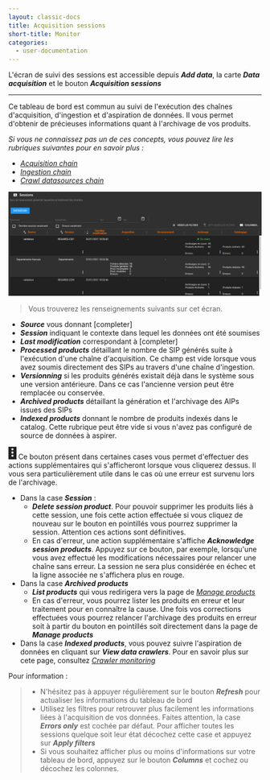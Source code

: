```yaml
---
layout: classic-docs
title: Acquisition sessions
short-title: Monitor
categories:
  - user-documentation
---
```


L'écran de suivi des sessions est accessible depuis ***Add data***, la carte ***Data acquisition*** et le bouton ***Acquisition sessions***

*****************

Ce tableau de bord est commun au suivi de l'exécution des chaînes d'acquisition, d'ingestion et d'aspiration de données. Il vous permet d'obtenir de précieuses informations quant à l'archivage de vos produits.

*Si vous ne connaissez pas un de ces concepts, vous pouvez lire les rubriques suivantes pour en savoir plus :*
- *[Acquisition chain](/user-documentation/admin/dataprovider/introduction-acquisition)* 
- *[Ingestion chain](/user-documentation/admin/ingest/introduction-ingest)*
- *[Crawl datasources chain](/user-documentation/admin/crawler/introduction-crawler)*
 
 
 <div align="center">
    <img src="/assets/images/user-documentation/admin/dataprovider/acquisition-sessions.png" alt="sessions" width="800"> 
 </div>

> Vous trouverez les renseignements suivants sur cet écran.

- ***Source*** vous donnant [completer]
- ***Session*** indiquant le contexte dans lequel les données ont été soumises
- ***Last modification*** correspondant à [completer]
- ***Processed products*** détaillant le nombre de SIP générés suite à l'exécution d'une chaîne d'acquisition. Ce champ est vide lorsque vous avez soumis directement des SIPs au travers d'une chaîne d'ingestion.
- ***Versionning*** si les produits générés existait déjà dans le système sous une version antérieure. Dans ce cas l'ancienne version peut être remplacée ou conservée.
- ***Archived products*** détaillant la génération et l'archivage des AIPs issues des SIPs
- ***Indexed products*** donnant le nombre de produits indexés dans le catalog. Cette rubrique peut être vide si vous n'avez pas configuré de source de données à aspirer.

<img src="/assets/images/user-documentation/admin/common/action.png" alt="action" height="25"> Ce bouton présent dans certaines cases vous permet d'effectuer des actions supplémentaires qui s'afficheront lorsque vous cliquerez dessus. Il vous sera particulièrement utile dans le cas où une erreur est survenu lors de l'archivage.

- Dans la case ***Session*** :
  - ***Delete session product***. Pour pouvoir supprimer les produits liés à cette session, une fois cette action effectuée si vous cliquez de nouveau sur le bouton en pointillés vous pourrez supprimer la session. Attention ces actions sont définitives.
  - En cas d'erreur, une action supplémentaire s'affiche ***Acknowledge session products***. Appuyez sur ce bouton, par exemple, lorsqu'une vous avez effectué les modifications nécessaires pour relancer une chaîne sans erreur. La session ne sera plus considérée en échec et la ligne associée ne s'affichera plus en rouge.
- Dans la case ***Archived products***
  - ***List products*** qui vous redirigera vers la page de *[Manage products](/user-documentation/admin/ingest/manage-products)*
  - En cas d'erreur, vous pourrez lister les produits en erreur et leur traitement pour en connaître la cause. Une fois vos corrections effectuées vous pourrez relancer l'archivage des produits en erreur soit à partir du bouton en pointillés soit directement dans la page de ***Manage products***
- Dans la case ***Indexed products***, vous pouvez suivre l'aspiration de données en cliquant sur ***View data crawlers***. Pour en savoir plus sur cete page, consultez *[Crawler monitoring](/user-documentation/admin/crawler/monitor-crawling)*

Pour information :
> - N'hésitez pas à appuyer régulièrement sur le bouton ***Refresh*** pour actualiser les informations du tableau de bord
> - Utilisez les filtres pour retrouver plus facilement les informations liées à l'acquisition de vos données. Faites attention, la case ***Errors only*** est cochée par défaut. Pour afficher toutes les sessions quelque soit leur état décochez cette case et appuyez sur ***Apply filters***
> - Si vous souhaitez afficher plus ou moins d'informations sur votre tableau de bord, appuyez sur le bouton ***Columns*** et cochez ou décochez les colonnes.